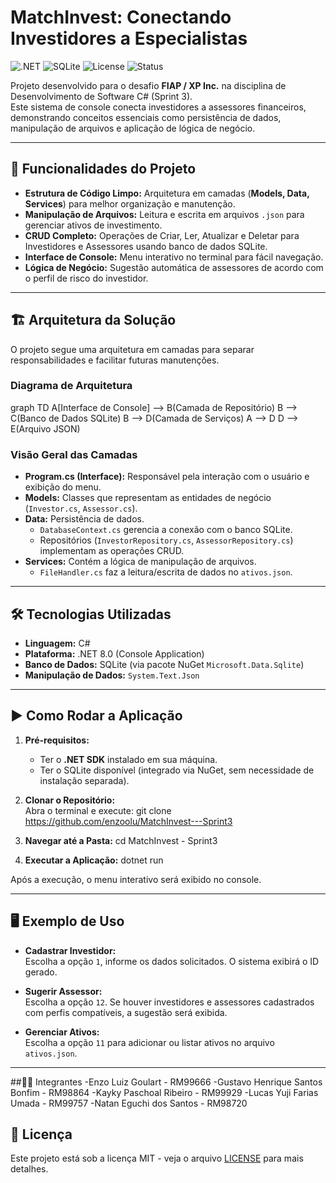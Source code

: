 # MatchInvest: Conectando Investidores a Especialistas

![.NET](https://img.shields.io/badge/.NET-8.0-blue)
![SQLite](https://img.shields.io/badge/Database-SQLite-lightgrey)
![License](https://img.shields.io/badge/License-MIT-green)
![Status](https://img.shields.io/badge/Status-Em%20Desenvolvimento-yellow)

Projeto desenvolvido para o desafio **FIAP / XP Inc.** na disciplina de Desenvolvimento de Software C# (Sprint 3).  
Este sistema de console conecta investidores a assessores financeiros, demonstrando conceitos essenciais como persistência de dados, manipulação de arquivos e aplicação de lógica de negócio.

---

## 🚀 Funcionalidades do Projeto

- **Estrutura de Código Limpo:** Arquitetura em camadas (**Models, Data, Services**) para melhor organização e manutenção.
- **Manipulação de Arquivos:** Leitura e escrita em arquivos `.json` para gerenciar ativos de investimento.
- **CRUD Completo:** Operações de Criar, Ler, Atualizar e Deletar para Investidores e Assessores usando banco de dados SQLite.
- **Interface de Console:** Menu interativo no terminal para fácil navegação.
- **Lógica de Negócio:** Sugestão automática de assessores de acordo com o perfil de risco do investidor.

---

## 🏗 Arquitetura da Solução

O projeto segue uma arquitetura em camadas para separar responsabilidades e facilitar futuras manutenções.

### Diagrama de Arquitetura


graph TD
    A[Interface de Console] --> B(Camada de Repositório)
    B --> C(Banco de Dados SQLite)
    B --> D(Camada de Serviços)
    A --> D
    D --> E(Arquivo JSON)

### Visão Geral das Camadas

- **Program.cs (Interface):** Responsável pela interação com o usuário e exibição do menu.
- **Models:** Classes que representam as entidades de negócio (`Investor.cs`, `Assessor.cs`).
- **Data:** Persistência de dados.
  - `DatabaseContext.cs` gerencia a conexão com o banco SQLite.
  - Repositórios (`InvestorRepository.cs`, `AssessorRepository.cs`) implementam as operações CRUD.
- **Services:** Contém a lógica de manipulação de arquivos.
  - `FileHandler.cs` faz a leitura/escrita de dados no `ativos.json`.

---

## 🛠 Tecnologias Utilizadas

- **Linguagem:** C#
- **Plataforma:** .NET 8.0 (Console Application)
- **Banco de Dados:** SQLite (via pacote NuGet `Microsoft.Data.Sqlite`)
- **Manipulação de Dados:** `System.Text.Json`

---

## ▶️ Como Rodar a Aplicação

1. **Pré-requisitos:**  
   - Ter o **.NET SDK** instalado em sua máquina.  
   - Ter o SQLite disponível (integrado via NuGet, sem necessidade de instalação separada).

2. **Clonar o Repositório:**  
   Abra o terminal e execute: git clone https://github.com/enzoolu/MatchInvest---Sprint3

3. **Navegar até a Pasta:**
   cd MatchInvest - Sprint3

4. **Executar a Aplicação:**
    dotnet run

Após a execução, o menu interativo será exibido no console.

---

## 🖥 Exemplo de Uso

- **Cadastrar Investidor:**  
Escolha a opção `1`, informe os dados solicitados. O sistema exibirá o ID gerado.

- **Sugerir Assessor:**  
Escolha a opção `12`. Se houver investidores e assessores cadastrados com perfis compatíveis, a sugestão será exibida.

- **Gerenciar Ativos:**  
Escolha a opção `11` para adicionar ou listar ativos no arquivo `ativos.json`.

---

##👨‍💻 Integrantes
-Enzo Luiz Goulart - RM99666
-Gustavo Henrique Santos Bonfim - RM98864
-Kayky Paschoal Ribeiro - RM99929
-Lucas Yuji Farias Umada - RM99757
-Natan Eguchi dos Santos - RM98720


## 📄 Licença

Este projeto está sob a licença MIT - veja o arquivo [LICENSE](LICENSE) para mais detalhes.
